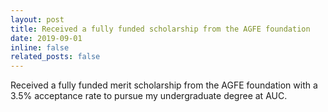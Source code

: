 ```yaml
---
layout: post
title: Received a fully funded scholarship from the AGFE foundation
date: 2019-09-01
inline: false
related_posts: false
---
```


Received a fully funded merit scholarship from the AGFE foundation with a 3.5% acceptance rate to pursue my undergraduate degree at AUC.
